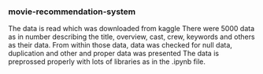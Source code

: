 ### movie-recommendation-system
The data is read which was downloaded from kaggle
There were 5000 data as in number describing the title, overview, cast, crew, keywords and others as their data.
From within those data, data was checked for null data, duplication and other and proper data was presented
The data is preprossed properly with lots of libraries as in the .ipynb file.
